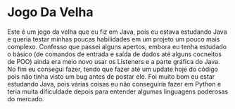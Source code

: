 # Jogo Da Velha
Este é um jogo da velha que eu fiz em Java, pois eu estava estudando Java e queria testar minhas poucas habilidades em um projeto um pouco mais complexo.
Confesso que passei alguns apertos, embora eu tenha estudado o básico (de comandos de entrada e saída de dados até alguns cocneitos de POO) ainda era meio novo usar os Listeners e
a parte gráfica do Java. No fim eu consegui fazer, tendo que fazer até um update hoje do código pois não tinha visto um bug antes de postar ele. Foi muito bom eu estar estudando Java, pois
várias coisas eu não conseguiria fazer em Python e teria muita dificuldade depois para entender algumas linguagens poderosas do mercado. 
